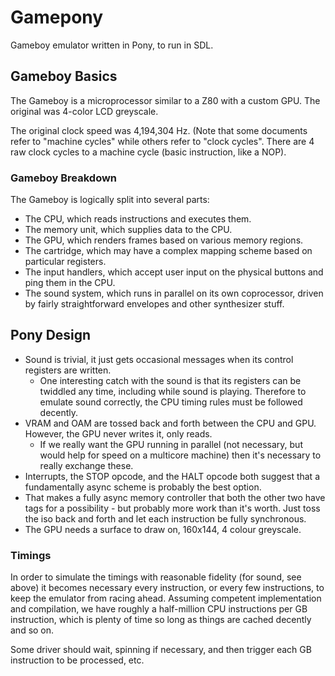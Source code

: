 # Gamepony

Gameboy emulator written in Pony, to run in SDL.

## Gameboy Basics

The Gameboy is a microprocessor similar to a Z80 with a custom GPU. The original
was 4-color LCD greyscale.

The original clock speed was 4,194,304 Hz. (Note that some documents refer to
"machine cycles" while others refer to "clock cycles". There are 4 raw clock
cycles to a machine cycle (basic instruction, like a NOP).

### Gameboy Breakdown

The Gameboy is logically split into several parts:

- The CPU, which reads instructions and executes them.
- The memory unit, which supplies data to the CPU.
- The GPU, which renders frames based on various memory regions.
- The cartridge, which may have a complex mapping scheme based on particular
  registers.
- The input handlers, which accept user input on the physical buttons and ping
  them in the CPU.
- The sound system, which runs in parallel on its own coprocessor, driven by
  fairly straightforward envelopes and other synthesizer stuff.

## Pony Design

- Sound is trivial, it just gets occasional messages when its control registers
  are written.
    - One interesting catch with the sound is that its registers can be twiddled
      any time, including while sound is playing. Therefore to emulate sound
      correctly, the CPU timing rules must be followed decently.
- VRAM and OAM are tossed back and forth between the CPU and GPU. However, the
  GPU never writes it, only reads.
    - If we really want the GPU running in parallel (not necessary, but would
      help for speed on a multicore machine) then it's necessary to really
      exchange these.
- Interrupts, the STOP opcode, and the HALT opcode both suggest that a
  fundamentally async scheme is probably the best option.
- That makes a fully async memory controller that both the other two have tags
  for a possibility - but probably more work than it's worth. Just toss the iso
  back and forth and let each instruction be fully synchronous.
- The GPU needs a surface to draw on, 160x144, 4 colour greyscale.

### Timings

In order to simulate the timings with reasonable fidelity (for sound, see above)
it becomes necessary every instruction, or every few instructions, to keep the
emulator from racing ahead. Assuming competent implementation and compilation,
we have roughly a half-million CPU instructions per GB instruction, which is
plenty of time so long as things are cached decently and so on.

Some driver should wait, spinning if necessary, and then trigger each GB
instruction to be processed, etc.

